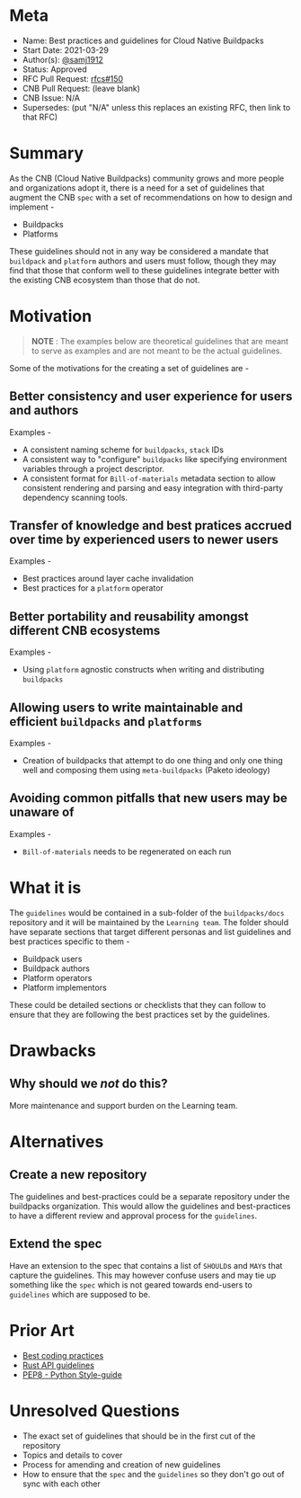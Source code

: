 # Meta
[meta]: #meta
- Name: Best practices and guidelines for Cloud Native Buildpacks
- Start Date: 2021-03-29
- Author(s): [@samj1912](https://github.com/samj1912)
- Status: Approved
- RFC Pull Request: [rfcs#150](https://github.com/buildpacks/rfcs/pull/150)
- CNB Pull Request: (leave blank)
- CNB Issue: N/A
- Supersedes: (put "N/A" unless this replaces an existing RFC, then link to that RFC)

# Summary
[summary]: #summary

As the CNB (Cloud Native Buildpacks) community grows and more people and organizations adopt it, there is a need for a set of guidelines that augment the CNB `spec` with a set of recommendations on how to design and implement -

* Buildpacks
* Platforms

These guidelines should not in any way be considered a mandate that `buildpack` and `platform` authors and users must follow, though they may find that those that conform well to these guidelines integrate better with the existing CNB ecosystem than those that do not.


# Motivation
[motivation]: #motivation

> **NOTE** : The examples below are theoretical guidelines that are meant to serve as examples and are not meant to be the actual guidelines.

Some of the motivations for the creating a set of guidelines are -

## Better consistency and user experience for users and authors

Examples - 

- A consistent naming scheme for `buildpacks`, `stack` IDs
- A consistent way to "configure" `buildpacks` like specifying environment variables through a project descriptor.
- A consistent format for `Bill-of-materials` metadata section to allow consistent rendering and parsing and easy integration with third-party dependency scanning tools.

## Transfer of knowledge and best pratices accrued over time by experienced users to newer users

Examples - 

- Best practices around layer cache invalidation
- Best practices for a `platform` operator


## Better portability and reusability amongst different CNB ecosystems

Examples - 

- Using `platform` agnostic constructs when writing and distributing `buildpacks`


## Allowing users to write maintainable and efficient `buildpacks` and `platforms`

Examples - 

- Creation of buildpacks that attempt to do one thing and only one thing well and composing them using `meta-buildpacks` (Paketo ideology)

## Avoiding common pitfalls that new users may be unaware of

Examples - 

- `Bill-of-materials` needs to be regenerated on each run


# What it is
[what-it-is]: #what-it-is

The `guidelines` would be contained in a sub-folder of the `buildpacks/docs` repository and it will be maintained by the `Learning team`. The folder should have separate sections that target different personas and list guidelines and best practices specific to them -

- Buildpack users
- Buildpack authors
- Platform operators
- Platform implementors

These could be detailed sections or checklists that they can follow to ensure that they are following the best practices set by the guidelines.

# Drawbacks
[drawbacks]: #drawbacks

## Why should we *not* do this?

More maintenance and support burden on the Learning team.

# Alternatives
[alternatives]: #alternatives

## Create a new repository

The guidelines and best-practices could be a separate repository under the buildpacks organization. This would allow the guidelines and best-practices to have a different review and approval process for the `guidelines`.

## Extend the spec

Have an extension to the spec that contains a list of `SHOULD`s and `MAY`s that capture the guidelines. This may however confuse users and may tie up something like the `spec` which is not geared towards end-users to `guidelines` which are supposed to be.


# Prior Art
[prior-art]: #prior-art

- [Best coding practices](https://en.wikipedia.org/wiki/Best_coding_practices)
- [Rust API guidelines](https://rust-lang.github.io/api-guidelines/about.html)
- [PEP8 - Python Style-guide](https://www.python.org/dev/peps/pep-0008/)

# Unresolved Questions
[unresolved-questions]: #unresolved-questions

- The exact set of guidelines that should be in the first cut of the repository
- Topics and details to cover
- Process for amending and creation of new guidelines
- How to ensure that the `spec` and the `guidelines` so they don't go out of sync with each other